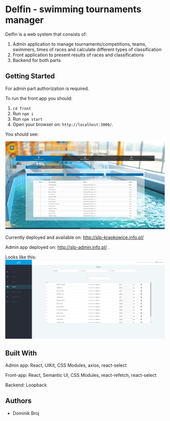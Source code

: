 # Delfin - swimming tournaments manager

Delfin is a web system that consists of:

1. Admin application to manage tournaments/competitions, teams, swimmers, times of races and calculate different types of classification
2. Front application to present results of races and classifications
3. Backend for both parts


## Getting Started

For admin part authorization is required.

To run the front app you should:

1. ```cd front```
2. Run ```npm i```
3. Run ```npm start```
4. Open your browser on: ```http://localhost:3000/```.


You should see:

![Delfin index page](./readmeImg.png)

Currently deployed and available on: http://slp-krapkowice.info.pl/

Admin app deployed on: http://slp-admin.info.pl/ . 

Looks like this:
![Delfin admin](./readmeImg2.png)


## Built With

Admin app:
React, UIKit, CSS Modules, axios, react-select

Front-app:
React, Semantic UI, CSS Modules, react-refetch, react-select

Backend:
Loopback


## Authors

* Dominik Broj
